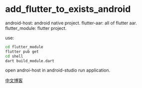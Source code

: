 # add_flutter_to_exists_android

android-host: android native project.
flutter-aar: all of flutter aar.
flutter_module: flutter project.

use: 
```bash
cd flutter_module
flutter pub get
cd shell
dart build_module.dart
```

open androi-host in android-studio
run application.


[中文博客](https://www.kikt.top/posts/flutter/exists/android-as-aar-to-maven/)

